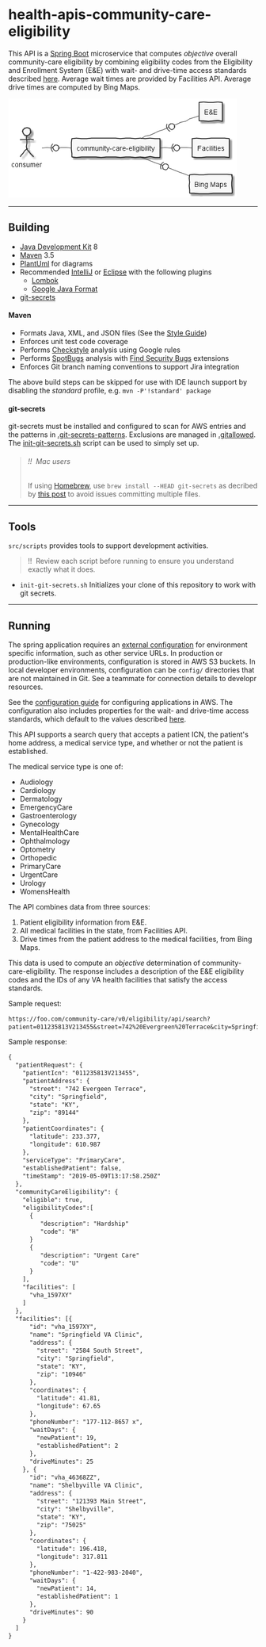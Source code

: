 # health-apis-community-care-eligibility

This API is a [Spring Boot](https://spring.io/projects/spring-boot) microservice
that computes *objective* overall community-care eligibility by combining eligibility codes
from the Eligibility and Enrollment System (E&E) with wait- and drive-time access
standards described [here](https://www.va.gov/opa/pressrel/pressrelease.cfm?id=5187).
Average wait times are provided by Facilities API.
Average drive times are computed by Bing Maps.

![applications](src/plantuml/apps.png)

----

## Building
- [Java Development Kit](https://openjdk.java.net/) 8
- [Maven](http://maven.apache.org/) 3.5
- [PlantUml](http://plantuml.com/) for diagrams
- Recommended [IntelliJ](https://www.jetbrains.com/idea/)
  or [Eclipse](https://www.eclipse.org/downloads/packages/installer)
  with the following plugins
  - [Lombok](https://projectlombok.org/)
  - [Google Java Format](https://github.com/google/google-java-format)
- [git-secrets](https://github.com/awslabs/git-secrets)

#### Maven
- Formats Java, XML, and JSON files
  (See the [Style Guide](https://google.github.io/styleguide/javaguide.html))
- Enforces unit test code coverage
- Performs [Checkstyle](http://checkstyle.sourceforge.net/) analysis using Google rules
- Performs [SpotBugs](https://spotbugs.github.io/) analysis
  with [Find Security Bugs](http://find-sec-bugs.github.io/) extensions
- Enforces Git branch naming conventions to support Jira integration

The above build steps can be skipped for use with IDE launch support by disabling the
_standard_ profile, e.g. `mvn -P'!standard' package`

#### git-secrets
git-secrets must be installed and configured to scan for AWS entries and the patterns in
[.git-secrets-patterns](.git-secrets-patterns). Exclusions are managed in
[.gitallowed](.gitallowed).
The [init-git-secrets.sh](src/scripts/init-git-secrets.sh) script can be used to simply set up.

> ###### !!  Mac users
> If using [Homebrew](https://brew.sh/), use `brew install --HEAD git-secrets` as decribed
> by [this post](https://github.com/awslabs/git-secrets/issues/65#issuecomment-416382565) to
> avoid issues committing multiple files.

----

## Tools
`src/scripts` provides tools to support development activities.

> !!  Review each script before running to ensure you understand exactly what it does.

- `init-git-secrets.sh`
  Initializes your clone of this repository to work with git secrets.

----

## Running

The spring application requires an
[external configuration](https://docs.spring.io/spring-boot/docs/current/reference/html/boot-features-external-config.html)
for environment specific information, such as other service URLs. In production or
production-like environments, configuration is stored in AWS S3 buckets. In local developer
environments, configuration can be `config/` directories that are not maintained in Git. See
a teammate for connection details to developr resources.

See the [configuration guide](configuration.md) for configuring applications in AWS.
The configuration also includes properties for the wait- and drive-time access standards,
which default to the values described [here](https://www.va.gov/opa/pressrel/pressrelease.cfm?id=5187).

This API supports a search query that accepts a patient ICN, the patient's home address,
a medical service type, and whether or not the patient is established.

The medical service type is one of:
* Audiology
* Cardiology
* Dermatology
* EmergencyCare
* Gastroenterology
* Gynecology
* MentalHealthCare
* Ophthalmology
* Optometry
* Orthopedic
* PrimaryCare
* UrgentCare
* Urology
* WomensHealth

The API combines data from three sources:
1. Patient eligibility information from E&E.
2. All medical facilities in the state, from Facilities API.
3. Drive times from the patient address to the medical facilities, from Bing Maps.

This data is used to compute an *objective* determination of community-care-eligibility.
The response includes a description of the E&E eligibility codes and the IDs of any VA health
facilities that satisfy the access standards.

Sample request:

```
https://foo.com/community-care/v0/eligibility/api/search?patient=011235813V213455&street=742%20Evergreen%20Terrace&city=Springfield&state=KY&zip=89144&serviceType=primarycare&establishedPatient=false
```

Sample response:

```
{
  "patientRequest": {
    "patientIcn": "011235813V213455",
    "patientAddress": {
      "street": "742 Evergeen Terrace",
      "city": "Springfield",
      "state": "KY",
      "zip": "89144"
    },
    "patientCoordinates": {
      "latitude": 233.377,
      "longitude": 610.987
    },
    "serviceType": "PrimaryCare",
    "establishedPatient": false,
    "timeStamp": "2019-05-09T13:17:58.250Z"
  },
  "communityCareEligibility": {
    "eligible": true,
    "eligibilityCodes":[
      {
         "description": "Hardship"
         "code": "H"
      }
      {
         "description": "Urgent Care"
         "code": "U"
      }
    ],
    "facilities": [
      "vha_1597XY"
    ]
  },
  "facilities": [{
      "id": "vha_1597XY",
      "name": "Springfield VA Clinic",
      "address": {
        "street": "2584 South Street",
        "city": "Springfield",
        "state": "KY",
        "zip": "10946"
      },
      "coordinates": {
        "latitude": 41.81,
        "longitude": 67.65
      },
      "phoneNumber": "177-112-8657 x",
      "waitDays": {
        "newPatient": 19,
        "establishedPatient": 2
      },
      "driveMinutes": 25
    }, {
      "id": "vha_46368ZZ",
      "name": "Shelbyville VA Clinic",
      "address": {
        "street": "121393 Main Street",
        "city": "Shelbyville",
        "state": "KY",
        "zip": "75025"
      },
      "coordinates": {
        "latitude": 196.418,
        "longitude": 317.811
      },
      "phoneNumber": "1-422-983-2040",
      "waitDays": {
        "newPatient": 14,
        "establishedPatient": 1
      },
      "driveMinutes": 90
    }
  ]
}
```
